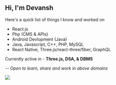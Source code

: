 ## Hi, I'm Devansh

Here's a quick list of things I know and worked on
- React.js
- Php (CMS & APIs)
- Android Devlopment (Java)
- Java, Javascript, C++, PHP, MySQL
- React Native, Three.js/react-three/fiber, GraphQL

Currently active in - **Three.js, DSA, & DBMS**

*-- Open to learn, share and work in above domains*


<img src="https://github-readme-stats.vercel.app/api?username=raghav-wd&bg_color=00838f&hide_title=true&text_color=e0f7fa" />
